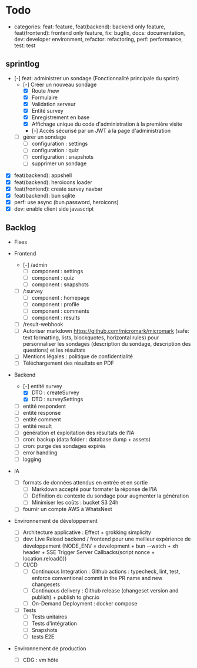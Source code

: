 # Todo

- categories: feat: feature, feat(backend): backend only feature, feat(frontend): frontend only feature, fix: bugfix, docs: documentation, dev: developer environment, refactor: refactoring, perf: performance, test: test

## sprintlog

- [-] feat: administrer un sondage (Fonctionnalité principale du sprint)
  - [-] Créer un nouveau sondage
    - [x] Route /new
    - [x] Formulaire
    - [x] Validation serveur
    - [x] Entité survey
    - [x] Enregistrement en base
    - [x] Affichage unique du code d'administration à la première visite
    - [-] Accès sécurisé par un JWT à la page d'administration
  - [ ] gérer un sondage
    - [ ] configuration : settings
    - [ ] configuration : quiz
    - [ ] configuration : snapshots
    - [ ] supprimer un sondage
- [x] feat(backend): appshell
- [x] feat(backend): heroicons loader
- [x] feat(frontend): create survey navbar
- [x] feat(backend): bun sqlite
- [x] perf: use async (bun.password, heroicons)
- [x] dev: enable client side javascript

## Backlog

- Fixes

- Frontend

  - [-] /admin
    - [ ] component : settings
    - [ ] component : quiz
    - [ ] component : snapshots
  - [ ] /:survey
    - [ ] component : homepage
    - [ ] component : profile
    - [ ] component : comments
    - [ ] component : results
  - [ ] /result-webhook
  - [ ] Autoriser markdown <https://github.com/micromark/micromark> (safe: text formatting, lists, blockquotes, horizontal rules) pour personnaliser les sondages (description du sondage, description des questions) et les résultats
  - [ ] Mentions légales : politique de confidentialité
  - [ ] Téléchargement des résultats en PDF

- Backend

  - [-] entité survey
    - [x] DTO : createSurvey
    - [x] DTO : surveySettings
  - [ ] entité respondent
  - [ ] entité response
  - [ ] entité comment
  - [ ] entité result
  - [ ] génération et exploitation des résultats de l'IA
  - [ ] cron: backup (data folder : database dump + assets)
  - [ ] cron: purge des sondages expirés
  - [ ] error handling
  - [ ] logging

- IA

  - [ ] formats de données attendus en entrée et en sortie
    - [ ] Markdown accepté pour formater la réponse de l'IA
    - [ ] Définition du contexte du sondage pour augmenter la génération
    - [ ] Minimiser les coûts : bucket S3 24h
  - [ ] fournir un compte AWS à WhatsNext

- Environnement de développement

  - [ ] Architecture applicative : Effect + grokking simplicity
  - [ ] dev: Live Reload backend / frontend pour une meilleur expérience de développement (NODE_ENV = development + bun --watch + xh header + SSE Trigger Server Callbacks(script nonce + location.reload()))
  - [ ] CI/CD
    - [ ] Continuous Integration : Github actions : typecheck, lint, test, enforce conventional commit in the PR name and new changesets
    - [ ] Continuous delivery : Github release (changeset version and publish) + publish to ghcr.io
    - [ ] On-Demand Deployment : docker compose
  - [ ] Tests
    - [ ] Tests unitaires
    - [ ] Tests d'intégration
    - [ ] Snapshots
    - [ ] tests E2E

- Environnement de production

  - [ ] CDG : vm hôte
